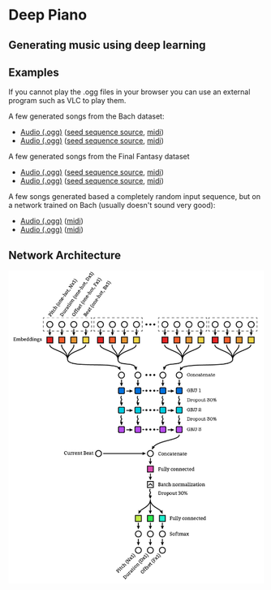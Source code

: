 Deep Piano
==========

Generating music using deep learning
------------------------------------

Examples
--------
If you cannot play the .ogg files in your browser you can use an external program such as VLC to play them.

A few generated songs from the Bach dataset:
- [Audio (.ogg)](examples/20180522-1935_02bb63_epoch_83.mid.ogg) ([seed sequence source](examples/20180522-1935_02bb63_epoch_83.txt), [midi](examples/20180522-1935_02bb63_epoch_83.mid))
- [Audio (.ogg)](examples/20180522-1935_02bb63_epoch_65.mid.ogg) ([seed sequence source](examples/20180522-1935_02bb63_epoch_65.txt), [midi](examples/20180522-1935_02bb63_epoch_65.mid))

A few generated songs from the Final Fantasy dataset
- [Audio (.ogg)](examples/20180522-1934_9944ab_epoch_113.mid.ogg) ([seed sequence source](examples/20180522-1934_9944ab_epoch_113.txt), [midi](examples/20180522-1934_9944ab_epoch_113.mid))
- [Audio (.ogg)](examples/20180522-1934_9944ab_epoch_121.mid.ogg) ([seed sequence source](examples/20180522-1934_9944ab_epoch_121.txt), [midi](examples/20180522-1934_9944ab_epoch_121.mid))

A few songs generated based a completely random input sequence, but on a network trained on Bach (usually doesn't sound very good):
- [Audio (.ogg)](examples/20180522-1403_572db3_epoch_4.mid.ogg) ([midi](examples/20180522-1403_572db3_epoch_4.mid))
- [Audio (.ogg)](examples/20180522-1403_572db3_epoch_5.mid.ogg) ([midi](examples/20180522-1403_572db3_epoch_5.mid))


Network Architecture
--------------------
![network architecture](report/structure.png)
